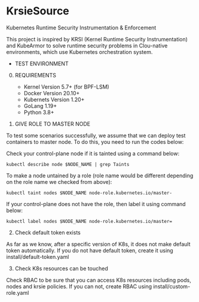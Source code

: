 # KrsieSource
Kubernetes Runtime Security Instrumentation &amp; Enforcement


This project is inspired by KRSI (Kernel Runtime Security Instrumentation) and KubeArmor to solve runtime security problems in Clou-native environments, which use Kubernetes orchestration system.


* TEST ENVIRONMENT

0. REQUIREMENTS

   - Kernel Version 5.7+ (for BPF-LSM)
   - Docker Version 20.10+
   - Kubernets Version 1.20+
   - GoLang 1.19+ 
   - Python 3.8+

1. GIVE ROLE TO MASTER NODE

To test some scenarios successfully, we assume that we can deploy test containers to master node. To do this, you need to run the codes below:

Check your control-plane node if it is tainted using a command below:
```
kubectl describe node $NODE_NAME | grep Taints
```

To make a node untained by a role (role name would be different depending on the role name we checked from above):
```
kubectl taint nodes $NODE_NAME node-role.kubernetes.io/master-
```

If your control-plane does not have the role, then label it using command below:
```
kubectl label nodes $NODE_NAME node-role.kubernetes.io/master=
```

2. Check default token exists

As far as we know, after a specific version of K8s, it does not make default token automatically. If you do not have default token, create it using install/default-token.yaml

3. Check K8s resources can be touched

Check RBAC to be sure that you can access K8s resources including pods, nodes and krsie policies. If you can not, create RBAC using install/custom-role.yaml
